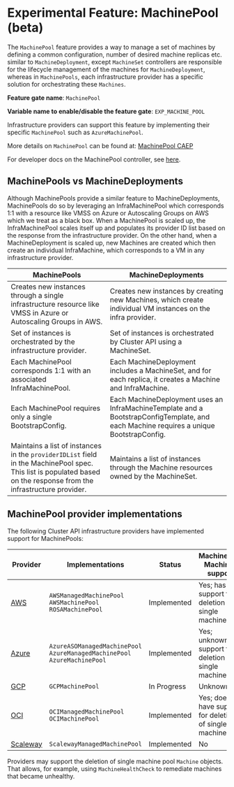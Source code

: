 # Experimental Feature: MachinePool (beta)

The `MachinePool` feature provides a way to manage a set of machines by defining a common configuration, number of desired machine replicas etc. similar to `MachineDeployment`,
except `MachineSet` controllers are responsible for the lifecycle management of the machines for `MachineDeployment`, whereas in `MachinePools`,
each infrastructure provider has a specific solution for orchestrating these `Machines`.

**Feature gate name**: `MachinePool`

**Variable name to enable/disable the feature gate**: `EXP_MACHINE_POOL`

Infrastructure providers can support this feature by implementing their specific `MachinePool` such as `AzureMachinePool`.

More details on `MachinePool` can be found at:
[MachinePool CAEP](https://github.com/kubernetes-sigs/cluster-api/blob/main/docs/proposals/20190919-machinepool-api.md)

For developer docs on the MachinePool controller, see [here](./../../developer/core/controllers/machine-pool.md).

## MachinePools vs MachineDeployments

Although MachinePools provide a similar feature to MachineDeployments, MachinePools do so by leveraging an InfraMachinePool which corresponds 1:1 with a resource like VMSS on Azure or Autoscaling Groups on AWS which we treat as a black box. When a MachinePool is scaled up, the InfraMachinePool scales itself up and populates its provider ID list based on the response from the infrastructure provider. On the other hand, when a MachineDeployment is scaled up, new Machines are created which then create an individual InfraMachine, which corresponds to a VM in any infrastructure provider.

| MachinePools                                                                                                                                                        | MachineDeployments                                                                                                                     |
| ------------------------------------------------------------------------------------------------------------------------------------------------------------------- | -------------------------------------------------------------------------------------------------------------------------------------- |
| Creates new instances through a single infrastructure resource like VMSS in Azure or Autoscaling Groups in AWS.                                                     | Creates new instances by creating new Machines, which create individual VM instances on the infra provider.                            |
| Set of instances is orchestrated by the infrastructure provider.                                                                                                    | Set of instances is orchestrated by Cluster API using a MachineSet.                                                                    |
| Each MachinePool corresponds 1:1 with an associated InfraMachinePool.                                                                                               | Each MachineDeployment includes a MachineSet, and for each replica, it creates a Machine and InfraMachine.                             |
| Each MachinePool requires only a single BootstrapConfig.                                                                                                            | Each MachineDeployment uses an InfraMachineTemplate and a BootstrapConfigTemplate, and each Machine requires a unique BootstrapConfig. |
| Maintains a list of instances in the `providerIDList` field in the MachinePool spec. This list is populated based on the response from the infrastructure provider. | Maintains a list of instances through the Machine resources owned by the MachineSet.                                                   |

## MachinePool provider implementations

The following Cluster API infrastructure providers have implemented support for MachinePools:

| Provider | Implementations | Status | MachinePool Machines support |
| --- | --- | --- | --- |
| [AWS](https://cluster-api-aws.sigs.k8s.io/topics/machinepools.html) | `AWSManagedMachinePool`<br> `AWSMachinePool`<br>`ROSAMachinePool` | Implemented | Yes; has support for deletion of single machine |
| [Azure](https://capz.sigs.k8s.io/self-managed/machinepools) | `AzureASOManagedMachinePool`<br> `AzureManagedMachinePool`<br> `AzureMachinePool` | Implemented | Yes; unknown support for deletion of single machine |
| [GCP](https://github.com/kubernetes-sigs/cluster-api-provider-gcp/pull/1506) | `GCPMachinePool` | In Progress | Unknown |
| [OCI](https://oracle.github.io/cluster-api-provider-oci/managed/managedcluster.html) | `OCIManagedMachinePool`<br> `OCIMachinePool` | Implemented | Yes; doesn't have support for deletion of single machine |
| [Scaleway](https://github.com/scaleway/cluster-api-provider-scaleway/blob/main/docs/scalewaymanagedmachinepool.md) | `ScalewayManagedMachinePool` | Implemented | No |

Providers may support the deletion of single machine pool `Machine` objects. That allows, for example, using `MachineHealthCheck` to remediate machines that became unhealthy.
